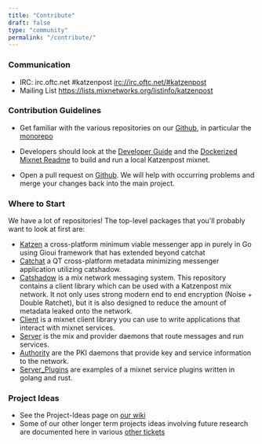 ```yaml
---
title: "Contribute"
draft: false
type: "community"
permalink: "/contribute/"
---
```



### Communication

 * IRC: irc.oftc.net #katzenpost <irc://irc.oftc.net/#katzenpost>
 * Mailing List <https://lists.mixnetworks.org/listinfo/katzenpost>

### Contribution Guidelines

* Get familiar with the various repositories on our [Github](https://www.github.com/katzenpost), in particular the [monorepo](https://www.github.com/katzenpost/katzenpost)

* Developers should look at the [Developer Guide](https://github.com/katzenpost/katzenpost/blob/main/docs/handbook/index.rst) and the [Dockerized Mixnet Readme](https://github.com/katzenpost/katzenpost/blob/main/docker/README.rst) to build and run a local Katzenpost mixnet.

* Open a pull request on [Github](https://github.com/katzenpost/katzenpost/pulls). We will help with occurring problems and merge your changes back into the main project.

### Where to Start

We have a lot of repositories! The top-level packages that you'll probably want to look at first are:

* [Katzen](https://github.com/katzenpost/katzen) a cross-platform minimum viable messenger app in purely in Go using Gioui framework that has extended beyond catchat
* [Catchat](https://github.com/katzenpost/catchat) a QT cross-platform metadata minimizing messenger application utilizing catshadow.
* [Catshadow](https://github.com/katzenpost/katzenpost/tree/main/catshadow) is a mix network messaging system. This repository contains a client library which can be used with a Katzenpost mix network. It not only uses strong modern end to end encryption (Noise + Double Ratchet), but it is also designed to reduce the amount of metadata leaked onto the network.
* [Client](https://github.com/katzenpost/katzenpost/tree/main/client) is a mixnet client library you can use to write applications that interact with mixnet services.
* [Server](https://github.com/katzenpost/katzenpost/tree/main/server) is the mix and provider daemons that route messages and run services.
* [Authority](https://github.com/katzenpost/katzenpost/tree/main/authority) are the PKI daemons that provide key and service information to the network.
* [Server_Plugins](https://github.com/katzenpost/server_plugins) are examples of a mixnet service plugins written in golang and rust.

### Project Ideas

 * See the Project-Ideas page on [our wiki](https://github.com/katzenpost/mixnet_uprising/wiki/Project-Ideas)
 * Some of our other longer term projects ideas involving future research are documented here in various [other tickets](https://github.com/katzenpost/mixnet_uprising/issues)
